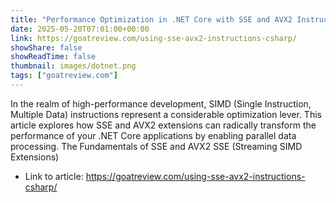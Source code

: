 ```yaml
---
title: "Performance Optimization in .NET Core with SSE and AVX2 Instructions"
date: 2025-05-20T07:01:00+00:00
link: https://goatreview.com/using-sse-avx2-instructions-csharp/
showShare: false
showReadTime: false
thumbnail: images/dotnet.png
tags: ["goatreview.com"]
---
```

In the realm of high-performance development, SIMD (Single Instruction, Multiple Data) instructions represent a considerable optimization lever. This article explores how SSE and AVX2 extensions can radically transform the performance of your .NET Core applications by enabling parallel data processing.
The Fundamentals of SSE and AVX2
SSE (Streaming SIMD Extensions)

- Link to article: https://goatreview.com/using-sse-avx2-instructions-csharp/